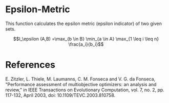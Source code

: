# Epsilon-Metric
This function calculates the epsilon metric (epsilon indicator) of two given sets.

```math
I_\epsilon (A,B) =\max_{b \in B} \min_{a \in A} \max_{1 \leq i \leq n} \frac{a_i}{b_i}
```

# References
E. Zitzler, L. Thiele, M. Laumanns, C. M. Fonseca and V. G. da Fonseca, "Performance assessment of multiobjective optimizers: an analysis and review," in IEEE Transactions on Evolutionary Computation, vol. 7, no. 2, pp. 117-132, April 2003, doi: 10.1109/TEVC.2003.810758.

